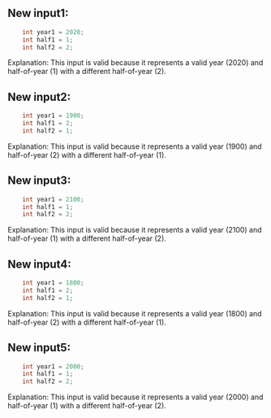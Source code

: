 ## New input1:
```java
    int year1 = 2020;
    int half1 = 1;
    int half2 = 2;
```
Explanation: This input is valid because it represents a valid year (2020) and half-of-year (1) with a different half-of-year (2).

## New input2:
```java
    int year1 = 1900;
    int half1 = 2;
    int half2 = 1;
```
Explanation: This input is valid because it represents a valid year (1900) and half-of-year (2) with a different half-of-year (1).

## New input3:
```java
    int year1 = 2100;
    int half1 = 1;
    int half2 = 2;
```
Explanation: This input is valid because it represents a valid year (2100) and half-of-year (1) with a different half-of-year (2).

## New input4:
```java
    int year1 = 1800;
    int half1 = 2;
    int half2 = 1;
```
Explanation: This input is valid because it represents a valid year (1800) and half-of-year (2) with a different half-of-year (1).

## New input5:
```java
    int year1 = 2000;
    int half1 = 1;
    int half2 = 2;
```
Explanation: This input is valid because it represents a valid year (2000) and half-of-year (1) with a different half-of-year (2).
